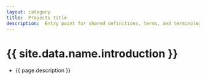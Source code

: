 ```yaml
---
layout: category
title:  Projects title
description:  Entry point for shared definitions, terms, and terminology across the company.
---
```


# {{ site.data.name.introduction }}
- {{ page.description }}
